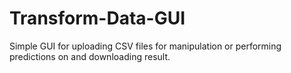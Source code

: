 # Transform-Data-GUI
 Simple GUI for uploading CSV files for manipulation or performing predictions on and downloading result.
